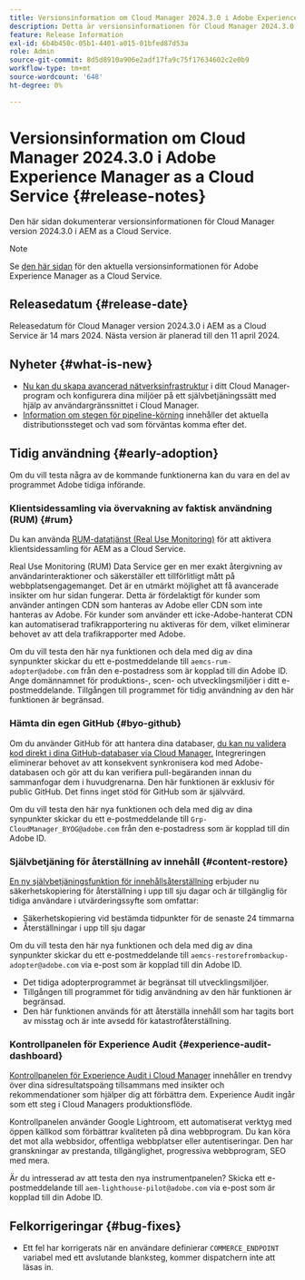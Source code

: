 ```yaml
---
title: Versionsinformation om Cloud Manager 2024.3.0 i Adobe Experience Manager as a Cloud Service
description: Detta är versionsinformationen för Cloud Manager 2024.3.0 i AEM as a Cloud Service.
feature: Release Information
exl-id: 6b4b450c-05b1-4401-a015-01bfed87d53a
role: Admin
source-git-commit: 8d5d8910a906e2adf17fa9c75f17634602c2e0b9
workflow-type: tm+mt
source-wordcount: '648'
ht-degree: 0%

---
```


# Versionsinformation om Cloud Manager 2024.3.0 i Adobe Experience Manager as a Cloud Service {#release-notes}

Den här sidan dokumenterar versionsinformationen för Cloud Manager version 2024.3.0 i AEM as a Cloud Service.

>[!NOTE]
>
>Se [den här sidan](/help/release-notes/release-notes-cloud/release-notes-current.md) för den aktuella versionsinformationen för Adobe Experience Manager as a Cloud Service.

## Releasedatum {#release-date}

Releasedatum för Cloud Manager version 2024.3.0 i AEM as a Cloud Service är 14 mars 2024. Nästa version är planerad till den 11 april 2024.

## Nyheter {#what-is-new}

* [Nu kan du skapa avancerad nätverksinfrastruktur](/help/security/configuring-advanced-networking.md) i ditt Cloud Manager-program och konfigurera dina miljöer på ett självbetjäningssätt med hjälp av användargränssnittet i Cloud Manager.
* [Information om stegen för pipeline-körning](/help/implementing/cloud-manager/configuring-pipelines/managing-pipelines.md#view-details) innehåller det aktuella distributionssteget och vad som förväntas komma efter det.

## Tidig användning {#early-adoption}

Om du vill testa några av de kommande funktionerna kan du vara en del av programmet Adobe tidiga införande.

### Klientsidessamling via övervakning av faktisk användning (RUM) {#rum}

Du kan använda [RUM-datatjänst (Real Use Monitoring)](/help/implementing/cloud-manager/content-requests.md#cliendside-collection) för att aktivera klientsidessamling för AEM as a Cloud Service.

Real Use Monitoring (RUM) Data Service ger en mer exakt återgivning av användarinteraktioner och säkerställer ett tillförlitligt mått på webbplatsengagemanget. Det är en utmärkt möjlighet att få avancerade insikter om hur sidan fungerar. Detta är fördelaktigt för kunder som använder antingen CDN som hanteras av Adobe eller CDN som inte hanteras av Adobe. För kunder som använder ett icke-Adobe-hanterat CDN kan automatiserad trafikrapportering nu aktiveras för dem, vilket eliminerar behovet av att dela trafikrapporter med Adobe.

Om du vill testa den här nya funktionen och dela med dig av dina synpunkter skickar du ett e-postmeddelande till `aemcs-rum-adopter@adobe.com` från den e-postadress som är kopplad till din Adobe ID. Ange domännamnet för produktions-, scen- och utvecklingsmiljöer i ditt e-postmeddelande.  Tillgången till programmet för tidig användning av den här funktionen är begränsad.

### Hämta din egen GitHub {#byo-github}

Om du använder GitHub för att hantera dina databaser, [du kan nu validera kod direkt i dina GitHub-databaser via Cloud Manager.](/help/implementing/cloud-manager/managing-code/private-repositories.md) Integreringen eliminerar behovet av att konsekvent synkronisera kod med Adobe-databasen och gör att du kan verifiera pull-begäranden innan du sammanfogar dem i huvudgrenarna. Den här funktionen är exklusiv för public GitHub. Det finns inget stöd för GitHub som är självvärd.

Om du vill testa den här nya funktionen och dela med dig av dina synpunkter skickar du ett e-postmeddelande till `Grp-CloudManager_BYOG@adobe.com` från den e-postadress som är kopplad till din Adobe ID.

### Självbetjäning för återställning av innehåll {#content-restore}

[En ny självbetjäningsfunktion för innehållsåterställning](/help/operations/restore.md) erbjuder nu säkerhetskopiering för återställning i upp till sju dagar och är tillgänglig för tidiga användare i utvärderingssyfte som omfattar:

* Säkerhetskopiering vid bestämda tidpunkter för de senaste 24 timmarna
* Återställningar i upp till sju dagar

Om du vill testa den här nya funktionen och dela med dig av dina synpunkter skickar du ett e-postmeddelande till `aemcs-restorefrombackup-adopter@adobe.com` via e-post som är kopplad till din Adobe ID.

* Det tidiga adopterprogrammet är begränsat till utvecklingsmiljöer.
* Tillgången till programmet för tidig användning av den här funktionen är begränsad.
* Den här funktionen används för att återställa innehåll som har tagits bort av misstag och är inte avsedd för katastrofåterställning.

### Kontrollpanelen för Experience Audit {#experience-audit-dashboard}

[Kontrollpanelen för Experience Audit i Cloud Manager](/help/implementing/cloud-manager/experience-audit-dashboard.md) innehåller en trendvy över dina sidresultatspoäng tillsammans med insikter och rekommendationer som hjälper dig att förbättra dem. Experience Audit ingår som ett steg i Cloud Managers produktionsflöde.

Kontrollpanelen använder Google Lightroom, ett automatiserat verktyg med öppen källkod som förbättrar kvaliteten på dina webbprogram. Du kan köra det mot alla webbsidor, offentliga webbplatser eller autentiseringar. Den har granskningar av prestanda, tillgänglighet, progressiva webbprogram, SEO med mera.

Är du intresserad av att testa den nya instrumentpanelen? Skicka ett e-postmeddelande till `aem-lighthouse-pilot@adobe.com` via e-post som är kopplad till din Adobe ID.

## Felkorrigeringar {#bug-fixes}

* Ett fel har korrigerats när en användare definierar `COMMERCE_ENDPOINT` variabel med ett avslutande blanksteg, kommer dispatchern inte att läsas in.
